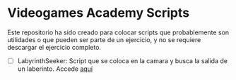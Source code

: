 # Videogames Academy Scripts

Este repositorio ha sido creado para colocar scripts que probablemente son utilidades o que pueden ser parte de un ejercicio, y no se requiere descargar el ejercicio completo.

- [ ] LabyrinthSeeker: Script que se coloca en la camara y busca la salida de un laberinto. Accede [aquí](https://github.com/joekreatera/ScriptsGenericos/blob/master/LabyrinthSeeker.cs)
